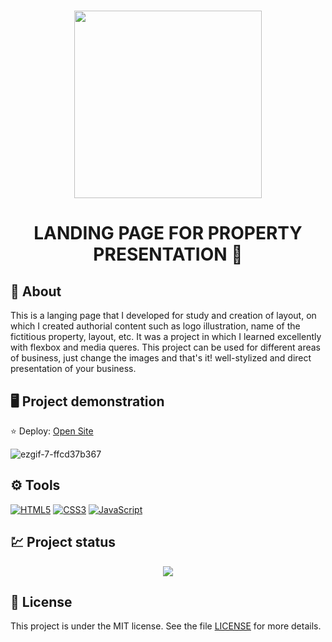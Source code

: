 <h1 align="center">
<img src="https://github.com/MatheusDezes/Projeto-Sierra-Imobiliaria/assets/165702309/141d62b8-54e6-41e9-b2d1-e7f9fb8796fa" width="300px">
</h1>

<h1 align="center">LANDING PAGE FOR PROPERTY PRESENTATION 🏢</h1>

## 📕 About

This is a langing page that I developed for study and creation of layout, on which I created authorial content such as logo illustration, name of the fictitious property, layout, etc. It was a project in which I learned excellently with flexbox and media queres.
This project can be used for different areas of business, just change the images and that's it! well-stylized and direct presentation of your business.

## 🖥️ Project demonstration

⭐ Deploy: [Open Site](https://sierraimobiliaria-matheusdezes-projects.vercel.app/)

![ezgif-7-ffcd37b367](https://github.com/MatheusDezes/Projeto-Sierra-Imobiliaria/assets/165702309/939ab515-411b-42cf-9b23-35772ab1ee8a)

## ⚙️ Tools

[![HTML5](https://img.shields.io/badge/HTML5-E34F26?style=for-the-badge&logo=html5&logoColor=white)](https://pt.wikipedia.org/wiki/HTML5)
[![CSS3](https://img.shields.io/badge/CSS3-1572B6?style=for-the-badge&logo=css3&logoColor=white)](https://pt.wikipedia.org/wiki/Cascading_Style_Sheets)
[![JavaScript](https://img.shields.io/badge/JavaScript-F7DF1E?style=for-the-badge&logo=javascript&logoColor=black)](https://pt.wikipedia.org/wiki/JavaScript)

## 💹 Project status

<p align="center">
<img loading="lazy" src="http://img.shields.io/static/v1?label=STATUS&message=%20CONCLUIDO&color=GREEN&style=for-the-badge"/>
</p>

## 📄 License

This project is under the MIT license. See the file [LICENSE]() for more details.
